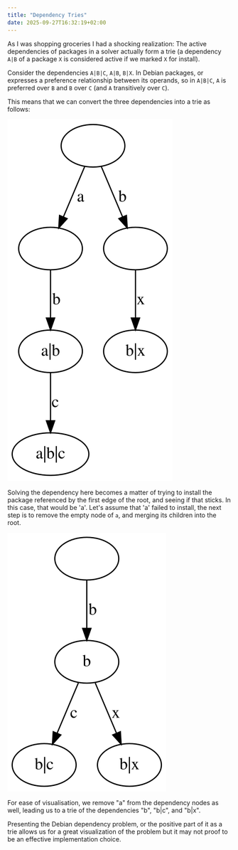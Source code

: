 ```yaml
---
title: "Dependency Tries"
date: 2025-09-27T16:32:19+02:00
---
```


As I was shopping groceries I had a shocking realization: The active dependencies
of packages in a solver actually form a trie (a dependency `A|B` of a package `X`
is considered active if we marked `X` for install).

Consider the dependencies `A|B|C`, `A|B`, `B|X`. In Debian packages, or expresses a
preference relationship between its operands, so in `A|B|C`, `A` is preferred over `B`
and `B` over `C` (and `A` transitively over `C`).

This means that we can convert the three dependencies into a trie as follows:

![Dependency trie of the three dependencies](trie1.svg)

Solving the dependency here becomes a matter of trying to install the package
referenced by the first edge of the root, and seeing if that sticks. In this
case, that would be 'a'. Let's assume that 'a' failed to install, the next
step is to remove the empty node of `a`, and merging its children into the
root.


![Reduced dependency trie with "not A" containing b, b|c, b|x](trie2.svg)

For ease of visualisation, we remove "a" from the dependency nodes as well,
leading us to a trie of the dependencies "b", "b|c", and "b|x".

Presenting the Debian dependency problem, or the positive part of it as a
trie allows us for a great visualization of the problem but it may not proof
to be an effective implementation choice.

